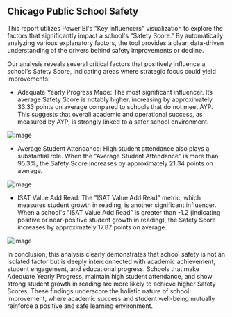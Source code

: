 ## Chicago Public School Safety

This report utilizes Power BI's "Key Influencers" visualization to explore the factors that significantly impact a school's "Safety Score."  By automatically analyzing various explanatory factors, the tool provides a clear, data-driven understanding of the drivers behind safety improvements or decline.

Our analysis reveals several critical factors that positively influence a school's Safety Score, indicating areas where strategic focus could yield improvements:

- Adequate Yearly Progress Made: The most significant influencer. Its average Safety Score is notably higher, increasing by approximately 33.33 points on average compared to schools that do not meet AYP. This suggests that overall academic and operational success, as measured by AYP, is strongly linked to a safer school environment.
  
![image](https://github.com/user-attachments/assets/f6c11ec5-593f-4f50-bb78-99cfead0718f)

- Average Student Attendance: High student attendance also plays a substantial role. When the "Average Student Attendance" is more than 95.3%, the Safety Score increases by approximately 21.34 points on average.

![image](https://github.com/user-attachments/assets/e2153c05-fda9-43a8-8a58-22416266a8dc)

- ISAT Value Add Read: The "ISAT Value Add Read" metric, which measures student growth in reading, is another significant influencer. When a school's "ISAT Value Add Read" is greater than -1.2 (indicating positive or near-positive student growth in reading), the Safety Score increases by approximately 17.87 points on average.

![image](https://github.com/user-attachments/assets/9bd398f5-c34b-4e46-a147-801acce1638c)

In conclusion, this analysis clearly demonstrates that school safety is not an isolated factor but is deeply interconnected with academic achievement, student engagement, and educational progress. Schools that make Adequate Yearly Progress, maintain high student attendance, and show strong student growth in reading are more likely to achieve higher Safety Scores. These findings underscore the holistic nature of school improvement, where academic success and student well-being mutually reinforce a positive and safe learning environment.

